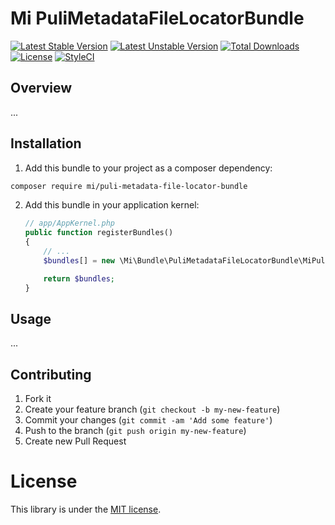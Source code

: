# Mi PuliMetadataFileLocatorBundle

[![Latest Stable Version](https://poser.pugx.org/mi/puli-metadata-file-locator-bundle/v/stable)](https://packagist.org/packages/mi/puli-metadata-file-locator-bundle)
[![Latest Unstable Version](https://poser.pugx.org/mi/puli-metadata-file-locator-bundle/v/unstable)](https://packagist.org/packages/mi/puli-metadata-file-locator-bundle)
[![Total Downloads](https://poser.pugx.org/mi/puli-metadata-file-locator-bundle/downloads)](https://packagist.org/packages/mi/puli-metadata-file-locator-bundle)
[![License](https://poser.pugx.org/mi/puli-metadata-file-locator-bundle/license)](https://packagist.org/packages/mi/puli-metadata-file-locator-bundle)
[![StyleCI](https://styleci.io/repos/42353685/shield)](https://styleci.io/repos/42353685)

## Overview

...

## Installation

1. Add this bundle to your project as a composer dependency:

  ```bash
  composer require mi/puli-metadata-file-locator-bundle
  ```

2. Add this bundle in your application kernel:

    ```php
    // app/AppKernel.php
    public function registerBundles()
    {
        // ...
        $bundles[] = new \Mi\Bundle\PuliMetadataFileLocatorBundle\MiPuliMetadataFileLocatorBundle();

        return $bundles;
    }
    ```

## Usage

...

## Contributing

1. Fork it
2. Create your feature branch (`git checkout -b my-new-feature`)
3. Commit your changes (`git commit -am 'Add some feature'`)
4. Push to the branch (`git push origin my-new-feature`)
5. Create new Pull Request

# License

This library is under the [MIT license](https://github.com/MovingImage24/MiPuliMetadataFileLocatorBundle/blob/master/LICENSE).
